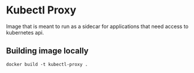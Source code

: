 # Kubectl Proxy

Image that is meant to run as a sidecar for applications that need access to kubernetes api.

## Building image locally

```
docker build -t kubectl-proxy .
```